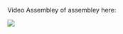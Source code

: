 Video Assembley of assembley here: 

[![](https://img.youtube.com/vi/6YEnHE_b7-I/0.jpg)](https://www.youtube.com/watch?v=6YEnHE_b7-I)
